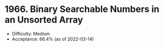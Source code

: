 # 1966. Binary Searchable Numbers in an Unsorted Array
- Difficulty: Medium
- Acceptance: 66.4% (as of 2022-03-14)
